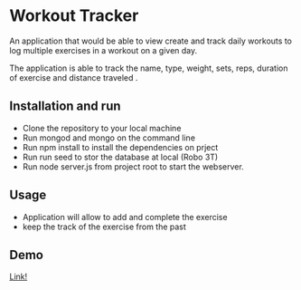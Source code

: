 #  Workout Tracker

An application that would be able to view create and track daily workouts to log multiple exercises in a workout on a given day.

The application is able to track the name, type, weight, sets, reps,  duration of exercise and distance traveled .


## Installation  and run

* Clone the repository to your local machine
* Run mongod and mongo on the command line 
* Run npm install to install the dependencies on prject
* Run run seed to stor the database at local (Robo 3T)
* Run node server.js from project root to start the webserver.

## Usage 

* Application will allow to add and complete the exercise 
* keep the track of the exercise from the past 

## Demo 

[Link!](./public/ezgif.com-gif-maker.gif)